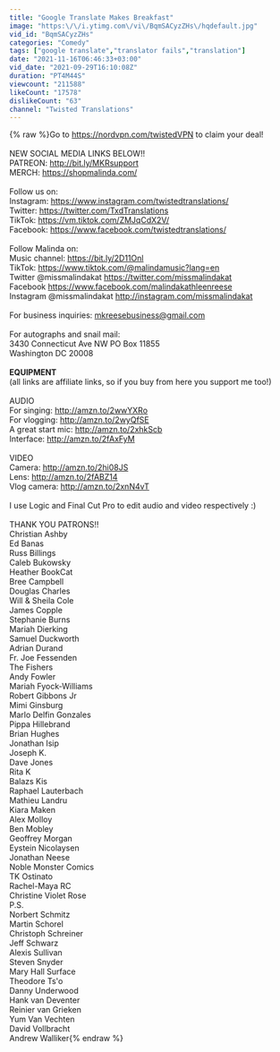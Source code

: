 ```yaml
---
title: "Google Translate Makes Breakfast"
image: "https:\/\/i.ytimg.com\/vi\/BqmSACyzZHs\/hqdefault.jpg"
vid_id: "BqmSACyzZHs"
categories: "Comedy"
tags: ["google translate","translator fails","translation"]
date: "2021-11-16T06:46:33+03:00"
vid_date: "2021-09-29T16:10:08Z"
duration: "PT4M44S"
viewcount: "211588"
likeCount: "17578"
dislikeCount: "63"
channel: "Twisted Translations"
---
```

{% raw %}Go to <a rel="nofollow" target="blank" href="https://nordvpn.com/twistedVPN">https://nordvpn.com/twistedVPN</a> to claim your deal!<br /><br />NEW SOCIAL MEDIA LINKS BELOW!!<br />PATREON: <a rel="nofollow" target="blank" href="http://bit.ly/MKRsupport">http://bit.ly/MKRsupport</a><br />MERCH: <a rel="nofollow" target="blank" href="https://shopmalinda.com/">https://shopmalinda.com/</a><br /><br />Follow us on:<br />Instagram: <a rel="nofollow" target="blank" href="https://www.instagram.com/twistedtranslations/">https://www.instagram.com/twistedtranslations/</a><br />Twitter: <a rel="nofollow" target="blank" href="https://twitter.com/TxdTranslations">https://twitter.com/TxdTranslations</a><br />TikTok: <a rel="nofollow" target="blank" href="https://vm.tiktok.com/ZMJqCdX2V/">https://vm.tiktok.com/ZMJqCdX2V/</a><br />Facebook: <a rel="nofollow" target="blank" href="https://www.facebook.com/twistedtranslations/">https://www.facebook.com/twistedtranslations/</a><br /><br />Follow Malinda on:<br />Music channel: <a rel="nofollow" target="blank" href="https://bit.ly/2D11Onl">https://bit.ly/2D11Onl</a><br />TikTok: <a rel="nofollow" target="blank" href="https://www.tiktok.com/@malindamusic?lang=en">https://www.tiktok.com/@malindamusic?lang=en</a><br />Twitter @missmalindakat <a rel="nofollow" target="blank" href="https://twitter.com/missmalindakat">https://twitter.com/missmalindakat</a><br />Facebook <a rel="nofollow" target="blank" href="https://www.facebook.com/malindakathleenreese">https://www.facebook.com/malindakathleenreese</a><br />Instagram @missmalindakat <a rel="nofollow" target="blank" href="http://instagram.com/missmalindakat">http://instagram.com/missmalindakat</a><br /><br />For business inquiries: mkreesebusiness@gmail.com<br /><br />For autographs and snail mail:<br />3430 Connecticut Ave NW PO Box 11855<br />Washington DC 20008<br /><br />**EQUIPMENT**<br />(all links are affiliate links, so if you buy from here you support me too!)<br /><br />AUDIO<br />For singing: <a rel="nofollow" target="blank" href="http://amzn.to/2wwYXRo">http://amzn.to/2wwYXRo</a><br />For vlogging: <a rel="nofollow" target="blank" href="http://amzn.to/2wyQfSE">http://amzn.to/2wyQfSE</a><br />A great start mic: <a rel="nofollow" target="blank" href="http://amzn.to/2xhkScb">http://amzn.to/2xhkScb</a><br />Interface: <a rel="nofollow" target="blank" href="http://amzn.to/2fAxFyM">http://amzn.to/2fAxFyM</a><br /><br />VIDEO<br />Camera: <a rel="nofollow" target="blank" href="http://amzn.to/2hi08JS">http://amzn.to/2hi08JS</a><br />Lens: <a rel="nofollow" target="blank" href="http://amzn.to/2fABZ14">http://amzn.to/2fABZ14</a><br />Vlog camera: <a rel="nofollow" target="blank" href="http://amzn.to/2xnN4vT">http://amzn.to/2xnN4vT</a><br /><br />I use Logic and Final Cut Pro to edit audio and video respectively :)<br /><br />THANK YOU PATRONS!!<br />Christian Ashby<br />Ed Banas<br />Russ Billings<br />Caleb Bukowsky<br />Heather BookCat<br />Bree Campbell<br />Douglas Charles<br />Will &amp; Sheila Cole<br />James Copple<br />Stephanie Burns<br />Mariah Dierking<br />Samuel Duckworth<br />Adrian Durand<br />Fr. Joe Fessenden<br />The Fishers<br />Andy Fowler<br />Mariah Fyock-Williams<br />Robert Gibbons Jr<br />Mimi Ginsburg<br />Marlo Delfin Gonzales<br />Pippa Hillebrand<br />Brian Hughes<br />Jonathan Isip<br />Joseph K.<br />Dave Jones<br />Rita K<br />Balazs Kis<br />Raphael Lauterbach<br />Mathieu Landru<br />Kiara Maken<br />Alex Molloy<br />Ben Mobley<br />Geoffrey Morgan<br />Eystein Nicolaysen<br />Jonathan Neese<br />Noble Monster Comics<br />TK Ostinato<br />Rachel-Maya RC<br />Christine Violet Rose<br />P.S.<br />Norbert Schmitz<br />Martin Schorel<br />Christoph Schreiner<br />Jeff Schwarz<br />Alexis Sullivan<br />Steven Snyder<br />Mary Hall Surface<br />Theodore Ts'o<br />Danny Underwood<br />Hank van Deventer<br />Reinier van Grieken<br />Yum Van Vechten<br />David Vollbracht<br />Andrew Walliker{% endraw %}
